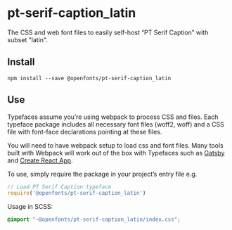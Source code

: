 
# pt-serif-caption_latin

The CSS and web font files to easily self-host “PT Serif Caption” with subset "latin".

## Install

`npm install --save @openfonts/pt-serif-caption_latin`

## Use

Typefaces assume you’re using webpack to process CSS and files. Each typeface
package includes all necessary font files (woff2, woff) and a CSS file with
font-face declarations pointing at these files.

You will need to have webpack setup to load css and font files. Many tools built
with Webpack will work out of the box with Typefaces such as [Gatsby](https://github.com/gatsbyjs/gatsby)
and [Create React App](https://github.com/facebookincubator/create-react-app).

To use, simply require the package in your project’s entry file e.g.

```javascript
// Load PT Serif Caption typeface
require('@openfonts/pt-serif-caption_latin')
```

Usage in SCSS:
```scss
@import "~@openfonts/pt-serif-caption_latin/index.css";
```
